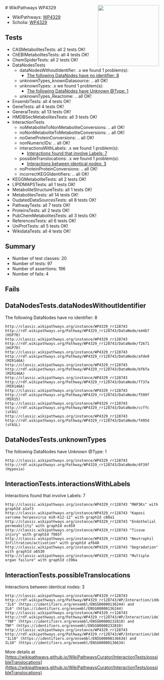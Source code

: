 <img style="float: right; width: 200px" src="https://upload.wikimedia.org/wikipedia/commons/thumb/8/83/Wplogo_with_text_500.png/640px-Wplogo_with_text_500.png" />
# WikiPathways WP4329

* WikiPathways: [WP4329](https://wikipathways.org/pathways/WP4329)
* Scholia: [WP4329](https://scholia.toolforge.org/wikipathways/WP4329)
## Tests
* CASMetabolitesTests: all 2 tests OK!
* ChEBIMetabolitesTests: all 4 tests OK!
* ChemSpiderTests: all 2 tests OK!
* DataNodesTests
    * dataNodesWithoutIdentifier: .x we found 1 problem(s):
        * [The following DataNodes have no identifier: 8](#d2d32fa7)
    * unknownTypes_knownDatasource: .. all OK!
    * unknownTypes: .x we found 1 problem(s):
        * [The following DataNodes have Unknown @Type: 1](#839973df)
    * unknownTypes_Reactome: .. all OK!
* EnsemblTests: all 4 tests OK!
* GeneTests: all 4 tests OK!
* GeneralTests: all 13 tests OK!
* HMDBSecMetabolitesTests: all 3 tests OK!
* InteractionTests
    * noMetaboliteToNonMetaboliteConversions: .. all OK!
    * noNonMetaboliteToMetaboliteConversions: .. all OK!
    * noGeneProteinConversions: .. all OK!
    * nonNumericIDs: .. all OK!
    * interactionsWithLabels: .x we found 1 problem(s):
        * [Interactions found that involve Labels: 7](#630d267e)
    * possibleTranslocations: .x we found 1 problem(s):
        * [Interactions between identical nodes: 3](#1c118208)
    * noProteinProteinConversions: .. all OK!
    * incorrectKEGGIdentifiers: .. all OK!
* KEGGMetaboliteTests: all 2 tests OK!
* LIPIDMAPSTests: all 1 tests OK!
* MetaboliteStructureTests: all 1 tests OK!
* MetabolitesTests: all 14 tests OK!
* OudatedDataSourcesTests: all 8 tests OK!
* PathwayTests: all 7 tests OK!
* ProteinsTests: all 2 tests OK!
* PubChemMetabolitesTests: all 3 tests OK!
* ReferencesTests: all 6 tests OK!
* UniProtTests: all 5 tests OK!
* WikidataTests: all 4 tests OK!


## Summary

* Number of test classes: 20
* Number of tests: 97
* Number of assertions: 196
* Number of fails: 4

## Fails

<a name="d2d32fa7" />

## DataNodesTests.dataNodesWithoutIdentifier

The following DataNodes have no identifier: 8
```
http://classic.wikipathways.org/instance/WP4329_rr128743 http://rdf.wikipathways.org/Pathway/WP4329_rr128743/DataNode/e44b7 (HSP70)
http://classic.wikipathways.org/instance/WP4329_rr128743 http://rdf.wikipathways.org/Pathway/WP4329_rr128743/DataNode/f2671 (HSP70)
http://classic.wikipathways.org/instance/WP4329_rr128743 http://rdf.wikipathways.org/Pathway/WP4329_rr128743/DataNode/afde9 (MIR146A)
http://classic.wikipathways.org/instance/WP4329_rr128743 http://rdf.wikipathways.org/Pathway/WP4329_rr128743/DataNode/bf6fa (MIR146A)
http://classic.wikipathways.org/instance/WP4329_rr128743 http://rdf.wikipathways.org/Pathway/WP4329_rr128743/DataNode/f737a (MIR146A)
http://classic.wikipathways.org/instance/WP4329_rr128743 http://rdf.wikipathways.org/Pathway/WP4329_rr128743/DataNode/f599f (MIR15)
http://classic.wikipathways.org/instance/WP4329_rr128743 http://rdf.wikipathways.org/Pathway/WP4329_rr128743/DataNode/ccffc (sFAS)
http://classic.wikipathways.org/instance/WP4329_rr128743 http://rdf.wikipathways.org/Pathway/WP4329_rr128743/DataNode/f495d (sFASL)
```

<a name="839973df" />

## DataNodesTests.unknownTypes

The following DataNodes have Unknown @Type: 1
```
http://classic.wikipathways.org/instance/WP4329_rr128743 http://rdf.wikipathways.org/Pathway/WP4329_rr128743/DataNode/df39f (Hypoxia)
```

<a name="630d267e" />

## InteractionTests.interactionsWithLabels

Interactions found that involve Labels: 7
```
http://classic.wikipathways.org/instance/WP4329_rr128743 "MAP3Ks" with graphId a1af3
http://classic.wikipathways.org/instance/WP4329_rr128743 "Kaposi sarcoma herpesvirus miR-K12-12" with graphId c88a1
http://classic.wikipathways.org/instance/WP4329_rr128743 "Endothelial permeability" with graphId ec459
http://classic.wikipathways.org/instance/WP4329_rr128743 "Tissue injury" with graphId f865f
http://classic.wikipathways.org/instance/WP4329_rr128743 "Neutrophil 
Infiltration/activation" with graphId af640
http://classic.wikipathways.org/instance/WP4329_rr128743 "Degradation" with graphId a6530
http://classic.wikipathways.org/instance/WP4329_rr128743 "Multiple organ failure" with graphId c396a
```

<a name="1c118208" />

## InteractionTests.possibleTranslocations

Interactions between identical nodes: 3
```
http://classic.wikipathways.org/instance/WP4329_rr128743 http://rdf.wikipathways.org/Pathway/WP4329_rr128743/WP/Interaction/idde594339 "IL6" (https://identifiers.org/ensembl/ENSG00000136244) and 
IL6" (https://identifiers.org/ensembl/ENSG00000136244)
http://classic.wikipathways.org/instance/WP4329_rr128743 http://rdf.wikipathways.org/Pathway/WP4329_rr128743/WP/Interaction/ide115a15a "TNF" (https://identifiers.org/ensembl/ENSG00000232810) and 
TNF" (https://identifiers.org/ensembl/ENSG00000232810)
http://classic.wikipathways.org/instance/WP4329_rr128743 http://rdf.wikipathways.org/Pathway/WP4329_rr128743/WP/Interaction/ideb635a68 "IL10" (https://identifiers.org/ensembl/ENSG00000136634) and 
IL10" (https://identifiers.org/ensembl/ENSG00000136634)
```

More details at [https://wikipathways.github.io/WikiPathwaysCurator/InteractionTests/possibleTranslocations](https://wikipathways.github.io/WikiPathwaysCurator/InteractionTests/possibleTranslocations)

